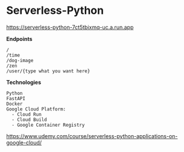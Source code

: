 # Serverless-Python

https://serverless-python-7ct5tbixmq-uc.a.run.app


**Endpoints**
```
/
/time
/dog-image
/zen
/user/{type what you want here}
```

**Technologies**
```
Python
FastAPI
Docker
Google Cloud Platform:
  - Cloud Run
  - Cloud Build
  - Google Container Registry 
```

https://www.udemy.com/course/serverless-python-applications-on-google-cloud/
